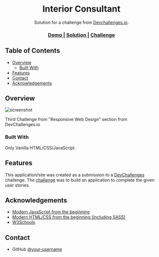 <!-- Please update value in the {}  -->

<h1 align="center">Interior Consultant</h1>

<div align="center">
   Solution for a challenge from  <a href="http://devchallenges.io" target="_blank">Devchallenges.io</a>.
</div>

<div align="center">
  <h3>
    <a href="https://zer0-interior-consultant.netlify.app/">
      Demo
    </a>
    <span> | </span>
    <a href="https://github.com/MichaelAlexanderDenton/interior-consultant">
      Solution
    </a>
    <span> | </span>
    <a href="https://devchallenges.io/challenges/Jymh2b2FyebRTUljkNcb">
      Challenge
    </a>
  </h3>
</div>

<!-- TABLE OF CONTENTS -->

## Table of Contents

- [Overview](#overview)
  - [Built With](#built-with)
- [Features](#features)
- [Contact](#contact)
- [Acknowledgements](#acknowledgements)

<!-- OVERVIEW -->

## Overview

![screenshot](https://user-images.githubusercontent.com/55595538/102691130-8695c300-420a-11eb-9539-7ae971b08585.png)

Third Challenge from "Responsive Web Design" section from DevChallenges.io

### Built With

<!-- This section should list any major frameworks that you built your project using. Here are a few examples.-->

Only Vanilla HTML/CSS/JavaScript.

## Features

<!-- List the features of your application or follow the template. Don't share the figma file here :) -->

This application/site was created as a submission to a [DevChallenges](https://devchallenges.io/challenges) challenge. The [challenge](https://devchallenges.io/challenges/Jymh2b2FyebRTUljkNcb) was to build an application to complete the given user stories.

## Acknowledgements

<!-- This section should list any articles or add-ons/plugins that helps you to complete the project. This is optional but it will help you in the future. For exmpale -->

- [Modern JavaScript from the beginning](https://www.udemy.com/course/modern-javascript-from-the-beginning/)
- [Modern HTML/CSS from the beginning (Including SASS)](https://www.udemy.com/course/modern-html-css-from-the-beginning/)
- [W3Schools](https://www.w3schools.com/)


## Contact

- GitHub [@your-username](https://github.com/MichaelAlexanderDenton/)
